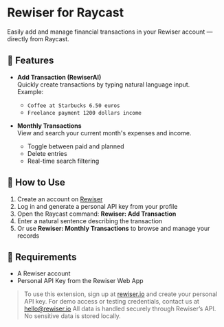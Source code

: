 # Rewiser for Raycast

Easily add and manage financial transactions in your Rewiser account — directly from Raycast.

## 🧠 Features

- **Add Transaction (RewiserAI)**  
  Quickly create transactions by typing natural language input.  
  Example:
  - `Coffee at Starbucks 6.50 euros`
  - `Freelance payment 1200 dollars income`

- **Monthly Transactions**  
  View and search your current month's expenses and income.
  - Toggle between paid and planned
  - Delete entries
  - Real-time search filtering

## 🚀 How to Use

1. Create an account on [Rewiser](https://rewiser.io)
2. Log in and generate a personal API key from your profile
3. Open the Raycast command: **Rewiser: Add Transaction**
4. Enter a natural sentence describing the transaction
5. Or use **Rewiser: Monthly Transactions** to browse and manage your records

## 🔐 Requirements

- A Rewiser account
- Personal API Key from the Rewiser Web App

> To use this extension, sign up at [rewiser.io](https://rewiser.io) and create your personal API key.
> For demo access or testing credentials, contact us at hello@rewiser.io
> All data is handled securely through Rewiser’s API. No sensitive data is stored locally.
